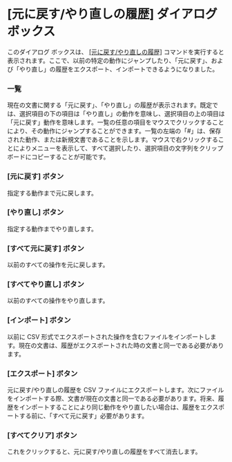 # \[元に戻す/やり直しの履歴\] ダイアログ ボックス

このダイアログ ボックスは、 [\[元に戻す/やり直しの履歴\]](../../cmd/edit/undo_history) コマンドを実行すると表示されます。ここで、以前の特定の動作にジャンプしたり、「元に戻す」、および「やり直し」の履歴をエクスポート、インポートできるようになりました。

### 一覧

現在の文書に関する「元に戻す」、「やり直し」の履歴が表示されます。既定では、選択項目の下の項目は「やり直し」の動作を意味し、選択項目の上の項目は「元に戻す」動作を意味します。一覧の任意の項目をマウスでクリックすることにより、その動作にジャンプすることができます。一覧の左端の「#」は、保存された動作、または新規文書であることを示します。マウスで右クリックすることによりメニューを表示して、すべて選択したり、選択項目の文字列をクリップボードにコピーすることが可能です。

### \[元に戻す\] ボタン

指定する動作まで元に戻します。

### \[やり直し\] ボタン

指定する動作までやり直します。

### \[すべて元に戻す\] ボタン

以前のすべての操作を元に戻します。

### \[すべてやり直し\] ボタン

以前のすべての操作をやり直します。

### \[インポート\] ボタン

以前に CSV 形式でエクスポートされた操作を含むファイルをインポートします。現在の文書は、履歴がエクスポートされた時の文書と同一である必要があります。

### \[エクスポート\] ボタン

元に戻す/やり直しの履歴を CSV ファイルにエクスポートします。次にファイルをインポートする際、文書が現在の文書と同一である必要があります。将来、履歴をインポートすることにより同じ動作をやり直したい場合は、履歴をエクスポートする前に、「すべて元に戻す」必要があります。

### \[すべてクリア\] ボタン

これをクリックすると、元に戻す/やり直しの履歴をすべて消去します。
